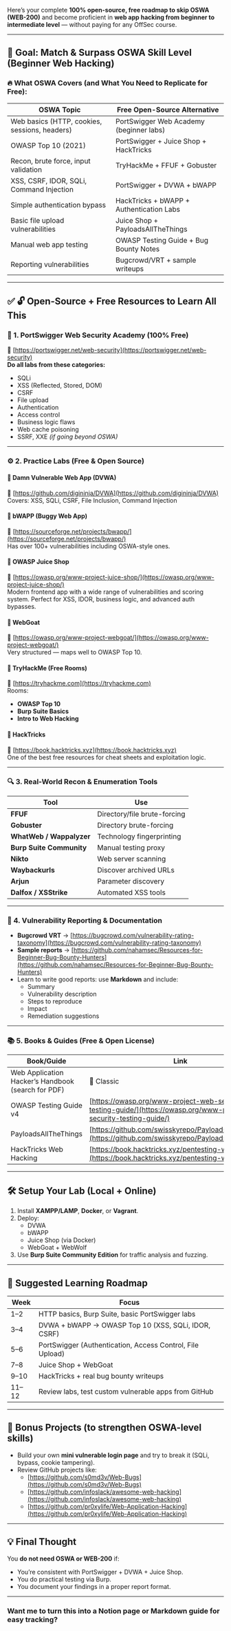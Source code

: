 Here’s your complete **100% open-source, free roadmap to skip OSWA (WEB-200)** and become proficient in **web app hacking from beginner to intermediate level** — without paying for any OffSec course.

---

## 🧠 Goal: Match & Surpass OSWA Skill Level (Beginner Web Hacking)

### 🔥 What OSWA Covers (and What You Need to Replicate for Free):

|OSWA Topic|Free Open-Source Alternative|
|---|---|
|Web basics (HTTP, cookies, sessions, headers)|PortSwigger Web Academy (beginner labs)|
|OWASP Top 10 (2021)|PortSwigger + Juice Shop + HackTricks|
|Recon, brute force, input validation|TryHackMe + FFUF + Gobuster|
|XSS, CSRF, IDOR, SQLi, Command Injection|PortSwigger + DVWA + bWAPP|
|Simple authentication bypass|HackTricks + bWAPP + Authentication Labs|
|Basic file upload vulnerabilities|Juice Shop + PayloadsAllTheThings|
|Manual web app testing|OWASP Testing Guide + Bug Bounty Notes|
|Reporting vulnerabilities|Bugcrowd/VRT + sample writeups|

---

## ✅ 🔓 Open-Source + Free Resources to Learn All This

### 🏁 1. **PortSwigger Web Security Academy** (100% Free)

🧩 [https://portswigger.net/web-security](https://portswigger.net/web-security)  
**Do all labs from these categories:**

- SQLi
- XSS (Reflected, Stored, DOM)
- CSRF
- File upload
- Authentication
- Access control
- Business logic flaws
- Web cache poisoning
- SSRF, XXE _(if going beyond OSWA)_

---

### ⚙️ 2. **Practice Labs (Free & Open Source)**

#### 🔹 Damn Vulnerable Web App (DVWA)

🔗 [https://github.com/digininja/DVWA](https://github.com/digininja/DVWA)  
Covers: XSS, SQLi, CSRF, File Inclusion, Command Injection

#### 🔹 bWAPP (Buggy Web App)

🔗 [https://sourceforge.net/projects/bwapp/](https://sourceforge.net/projects/bwapp/)  
Has over 100+ vulnerabilities including OSWA-style ones.

#### 🔹 OWASP Juice Shop

🔗 [https://owasp.org/www-project-juice-shop/](https://owasp.org/www-project-juice-shop/)  
Modern frontend app with a wide range of vulnerabilities and scoring system. Perfect for XSS, IDOR, business logic, and advanced auth bypasses.

#### 🔹 WebGoat

🔗 [https://owasp.org/www-project-webgoat/](https://owasp.org/www-project-webgoat/)  
Very structured — maps well to OWASP Top 10.

#### 🔹 TryHackMe (Free Rooms)

🔗 [https://tryhackme.com](https://tryhackme.com)  
Rooms:

- **OWASP Top 10**
- **Burp Suite Basics**
- **Intro to Web Hacking**

#### 🔹 HackTricks

🔗 [https://book.hacktricks.xyz](https://book.hacktricks.xyz)  
One of the best free resources for cheat sheets and exploitation logic.

---

### 🔍 3. **Real-World Recon & Enumeration Tools**

|Tool|Use|
|---|---|
|**FFUF**|Directory/file brute-forcing|
|**Gobuster**|Directory brute-forcing|
|**WhatWeb / Wappalyzer**|Technology fingerprinting|
|**Burp Suite Community**|Manual testing proxy|
|**Nikto**|Web server scanning|
|**Waybackurls**|Discover archived URLs|
|**Arjun**|Parameter discovery|
|**Dalfox / XSStrike**|Automated XSS tools|

---

### 📄 4. **Vulnerability Reporting & Documentation**

- **Bugcrowd VRT** → [https://bugcrowd.com/vulnerability-rating-taxonomy](https://bugcrowd.com/vulnerability-rating-taxonomy)
- **Sample reports** → [https://github.com/nahamsec/Resources-for-Beginner-Bug-Bounty-Hunters](https://github.com/nahamsec/Resources-for-Beginner-Bug-Bounty-Hunters)
- Learn to write good reports: use **Markdown** and include:
    - Summary
    - Vulnerability description
    - Steps to reproduce
    - Impact
    - Remediation suggestions

---

### 📚 5. **Books & Guides (Free & Open License)**

|Book/Guide|Link|
|---|---|
|Web Application Hacker’s Handbook (search for PDF)|🧠 Classic|
|OWASP Testing Guide v4|[https://owasp.org/www-project-web-security-testing-guide/](https://owasp.org/www-project-web-security-testing-guide/)|
|PayloadsAllTheThings|[https://github.com/swisskyrepo/PayloadsAllTheThings](https://github.com/swisskyrepo/PayloadsAllTheThings)|
|HackTricks Web Hacking|[https://book.hacktricks.xyz/pentesting-web](https://book.hacktricks.xyz/pentesting-web)|

---

## 🛠️ Setup Your Lab (Local + Online)

1. Install **XAMPP/LAMP**, **Docker**, or **Vagrant**.
2. Deploy:
    - DVWA
    - bWAPP
    - Juice Shop (via Docker)
    - WebGoat + WebWolf
3. Use **Burp Suite Community Edition** for traffic analysis and fuzzing.

---

## 🚀 Suggested Learning Roadmap

|Week|Focus|
|---|---|
|1–2|HTTP basics, Burp Suite, basic PortSwigger labs|
|3–4|DVWA + bWAPP → OWASP Top 10 (XSS, SQLi, IDOR, CSRF)|
|5–6|PortSwigger (Authentication, Access Control, File Upload)|
|7–8|Juice Shop + WebGoat|
|9–10|HackTricks + real bug bounty writeups|
|11–12|Review labs, test custom vulnerable apps from GitHub|

---

## 🧠 Bonus Projects (to strengthen OSWA-level skills)

- Build your own **mini vulnerable login page** and try to break it (SQLi, bypass, cookie tampering).
- Review GitHub projects like:
    - [https://github.com/s0md3v/Web-Bugs](https://github.com/s0md3v/Web-Bugs)
    - [https://github.com/infoslack/awesome-web-hacking](https://github.com/infoslack/awesome-web-hacking)
    - [https://github.com/pr0xylife/Web-Application-Hacking](https://github.com/pr0xylife/Web-Application-Hacking)

---

## 💡 Final Thought

You **do not need OSWA or WEB-200** if:

- You’re consistent with PortSwigger + DVWA + Juice Shop.
- You do practical testing via Burp.
- You document your findings in a proper report format.

---

### Want me to turn this into a Notion page or Markdown guide for easy tracking?
